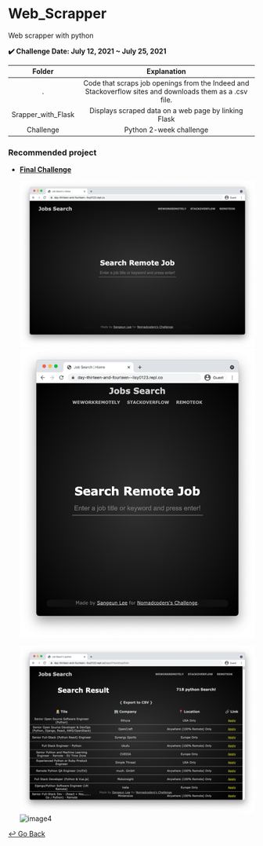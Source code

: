 # Web_Scrapper

Web scrapper with python

**:heavy_check_mark: Challenge Date: July 12, 2021 ~ July 25, 2021**

|       Folder       |                         Explanation                          |
| :----------------: | :----------------------------------------------------------: |
|         .          | Code that scraps job openings from the Indeed and Stackoverflow sites and downloads them as a .csv file. |
| Srapper_with_Flask |     Displays scraped data on a web page by linking Flask     |
|     Challenge      |                   Python 2-week challenge                    |

### Recommended project

- [**Final Challenge**](https://github.com/lisy0123/Nomadcoders/tree/main/Web_Scrapper/Challenge/Day13_14)

  ![image1](https://github.com/lisy0123/Nomadcoders/blob/main/Web_Scrapper/Challenge/Day13_14/image/image1.png)![image2](https://github.com/lisy0123/Nomadcoders/blob/main/Web_Scrapper/Challenge/Day13_14/image/image2.png)

  ![image3](https://github.com/lisy0123/Nomadcoders/blob/main/Web_Scrapper/Challenge/Day13_14/image/image3.png)![image4](https://github.com/lisy0123/Nomadcoders/tree/main/Web_Scrapper/Challenge/Day13_!4/image/image4.png)

[↩️ Go Back](https://github.com/lisy0123/Nomadcoders)

